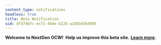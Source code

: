 ```yaml
---
content_type: notifications
headless: true
title: Beta Notification
uid: dfd74bfc-ec71-4b4e-b226-a185bd364905
---
```

**Welcome to NextGen OCW!  Help us improve this beta site.** [**Learn more**](pages/welcome-to-the-nextgen-ocw-beta-site)**.**
